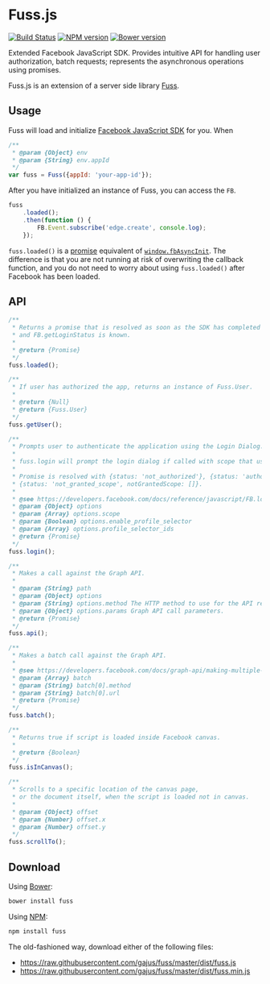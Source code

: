 # Fuss.js

[![Build Status](https://travis-ci.org/gajus/url-regexp.png?branch=master)](https://travis-ci.org/gajus/url-regexp)
[![NPM version](https://badge.fury.io/js/fuss.svg)](http://badge.fury.io/js/fuss)
[![Bower version](https://badge.fury.io/bo/fuss.svg)](http://badge.fury.io/bo/fuss)

Extended Facebook JavaScript SDK. Provides intuitive API for handling user authorization, batch requests; represents the asynchronous operations using promises.

Fuss.js is an extension of a server side library [Fuss](https://github.com/gajus/fuss).

## Usage

Fuss will load and initialize [Facebook JavaScript SDK](https://developers.facebook.com/docs/javascript/quickstart/v2.2) for you. When 

```js
/**
 * @param {Object} env
 * @param {String} env.appId
 */
var fuss = Fuss({appId: 'your-app-id'});
```

After you have initialized an instance of Fuss, you can access the `FB`.

```js
fuss
    .loaded();
    .then(function () {
        FB.Event.subscribe('edge.create', console.log);
    });
```

`fuss.loaded()` is a [promise](https://developer.mozilla.org/en/docs/Web/JavaScript/Reference/Global_Objects/Promise) equivalent of [`window.fbAsyncInit`](https://developers.facebook.com/docs/javascript/quickstart/v2.2#advancedsetup). The difference is that you are not running at risk of overwriting the callback function, and you do not need to worry about using `fuss.loaded()` after Facebook has been loaded.

## API

```js
/**
 * Returns a promise that is resolved as soon as the SDK has completed loading
 * and FB.getLoginStatus is known.
 * 
 * @return {Promise}
 */
fuss.loaded();

/**
 * If user has authorized the app, returns an instance of Fuss.User.
 * 
 * @return {Null}
 * @return {Fuss.User}
 */
fuss.getUser();

/**
 * Prompts user to authenticate the application using the Login Dialog.
 *
 * fuss.login will prompt the login dialog if called with scope that user has not granted.
 *
 * Promise is resolved with {status: 'not_authorized'}, {status: 'authorized'} or
 * {status: 'not_granted_scope', notGrantedScope: []}.
 * 
 * @see https://developers.facebook.com/docs/reference/javascript/FB.login/v2.2
 * @param {Object} options
 * @param {Array} options.scope
 * @param {Boolean} options.enable_profile_selector
 * @param {Array} options.profile_selector_ids
 * @return {Promise}
 */
fuss.login();

/**
 * Makes a call against the Graph API.
 * 
 * @param {String} path
 * @param {Object} options
 * @param {String} options.method The HTTP method to use for the API request. Default: get.
 * @param {Object} options.params Graph API call parameters.
 * @return {Promise}
 */
fuss.api();

/**
 * Makes a batch call against the Graph API.
 * 
 * @see https://developers.facebook.com/docs/graph-api/making-multiple-requests#multiple_methods
 * @param {Array} batch
 * @param {String} batch[0].method
 * @param {String} batch[0].url
 * @return {Promise}
 */
fuss.batch();

/**
 * Returns true if script is loaded inside Facebook canvas.
 *
 * @return {Boolean}
 */
fuss.isInCanvas();

/**
 * Scrolls to a specific location of the canvas page,
 * or the document itself, when the script is loaded not in canvas.
 * 
 * @param {Object} offset
 * @param {Number} offset.x
 * @param {Number} offset.y
 */
fuss.scrollTo();
```

## Download

Using [Bower](http://bower.io/):

```sh
bower install fuss
```

Using [NPM](https://www.npmjs.org/):

```sh
npm install fuss
```

The old-fashioned way, download either of the following files:

* https://raw.githubusercontent.com/gajus/fuss/master/dist/fuss.js
* https://raw.githubusercontent.com/gajus/fuss/master/dist/fuss.min.js